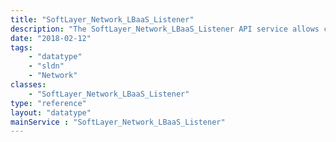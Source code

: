 ```yaml
---
title: "SoftLayer_Network_LBaaS_Listener"
description: "The SoftLayer_Network_LBaaS_Listener API service allows consumers to add, edit and delete load balancers protocols for front- and backends. In order to retrieve list of front- and backends protocols please refer to [[SoftLayer_Network_LBaaS_LoadBalancer]] service. A listener object specifies the protocol and port of allowed incoming network requests and the maximum number of accepted connections. It has references to its associated load balancer and default pool object. "
date: "2018-02-12"
tags:
    - "datatype"
    - "sldn"
    - "Network"
classes:
    - "SoftLayer_Network_LBaaS_Listener"
type: "reference"
layout: "datatype"
mainService : "SoftLayer_Network_LBaaS_Listener"
---
```

